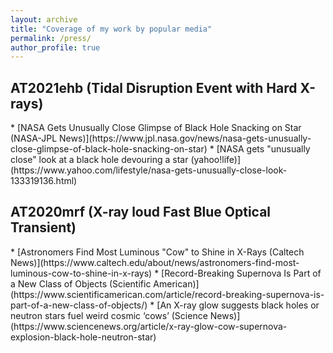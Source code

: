 ```yaml
---
layout: archive
title: "Coverage of my work by popular media"
permalink: /press/
author_profile: true
---
```


<h2>AT2021ehb (Tidal Disruption Event with Hard X-rays)</h2>  
* [NASA Gets Unusually Close Glimpse of Black Hole Snacking on Star (NASA-JPL News)](https://www.jpl.nasa.gov/news/nasa-gets-unusually-close-glimpse-of-black-hole-snacking-on-star)
* [NASA gets "unusually close" look at a black hole devouring a star (yahoo!life)](https://www.yahoo.com/lifestyle/nasa-gets-unusually-close-look-133319136.html)

<h2>AT2020mrf (X-ray loud Fast Blue Optical Transient)</h2>  
* [Astronomers Find Most Luminous "Cow" to Shine in X-Rays (Caltech News)](https://www.caltech.edu/about/news/astronomers-find-most-luminous-cow-to-shine-in-x-rays)
* [Record-Breaking Supernova Is Part of a New Class of Objects (Scientific American)](https://www.scientificamerican.com/article/record-breaking-supernova-is-part-of-a-new-class-of-objects/)
* [An X-ray glow suggests black holes or neutron stars fuel weird cosmic ‘cows’ (Science News)](https://www.sciencenews.org/article/x-ray-glow-cow-supernova-explosion-black-hole-neutron-star)

